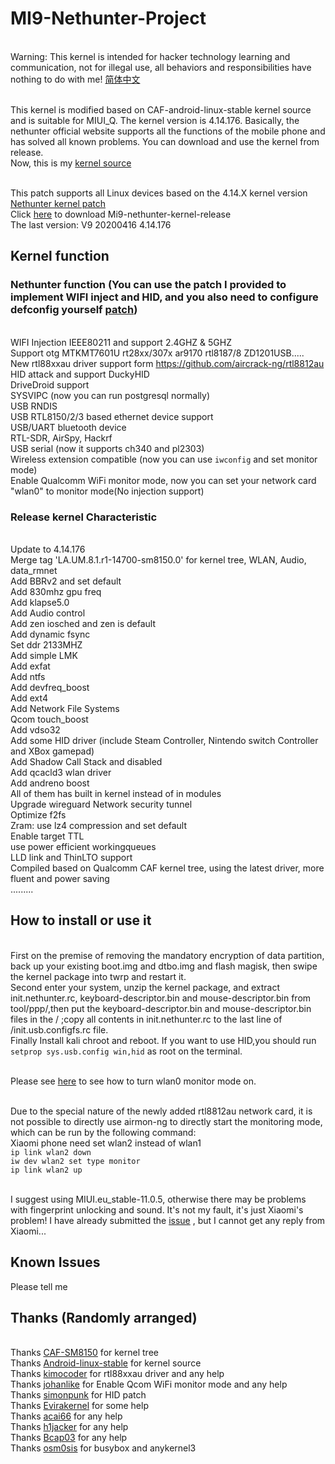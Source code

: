 # MI9-Nethunter-Project
<br> Warning: This kernel is intended for hacker technology learning and communication, not for illegal use, all behaviors and responsibilities have nothing to do with me!   [简体中文](https://github.com/shandongtlb/MI9-Nethunter-Project/blob/master/README_ZH.md)

<br> This kernel is modified based on CAF-android-linux-stable kernel source and is suitable for MIUI_Q. The kernel version is 4.14.176. Basically, the nethunter official website supports all the functions of the mobile phone and has solved all known problems. You can download and use the kernel from release.
<br> Now, this is my [kernel source](https://github.com/shandongtlb/msm-4.14)

<br> This patch supports all Linux devices based on the 4.14.X kernel version [Nethunter kernel patch](https://github.com/shandongtlb/MI9-Nethunter-Project/blob/master/MI9-nethunter-4.14.patch)
<br> Click [here](https://github.com/shandongtlb/MI9-Nethunter-Project/releases) to download Mi9-nethunter-kernel-release
<br> The last version: V9 20200416 4.14.176
## Kernel function
### Nethunter function (You can use the patch I provided to implement WIFI inject and HID, and you also need to configure defconfig yourself [patch](https://github.com/shandongtlb/MI9-Nethunter-Project/blob/master/MI9-nethunter-4.14.patch))
<br>  WIFI Injection IEEE80211 and support 2.4GHZ & 5GHZ
<br>  Support otg MTKMT7601U rt28xx/307x ar9170 rtl8187/8 ZD1201USB.....
<br>  New rtl88xxau driver support form https://github.com/aircrack-ng/rtl8812au
<br>  HID attack and support DuckyHID
<br>  DriveDroid support
<br>  SYSVIPC (now you can run postgresql normally)
<br>  USB RNDIS
<br>  USB RTL8150/2/3 based ethernet device support
<br>  USB/UART bluetooth device
<br>  RTL-SDR, AirSpy, Hackrf
<br>  USB serial (now it supports ch340 and pl2303)
<br>  Wireless extension compatible (now you can use `iwconfig` and set monitor mode)
<br>  Enable Qualcomm WiFi monitor mode, now you can set your network card "wlan0" to monitor mode(No injection support)
### Release kernel Characteristic
<br>  Update to 4.14.176
<br>  Merge tag 'LA.UM.8.1.r1-14700-sm8150.0' for kernel tree, WLAN, Audio, data_rmnet
<br>  Add BBRv2 and set default
<br>  Add 830mhz gpu freq
<br>  Add klapse5.0
<br>  Add Audio control
<br>  Add zen iosched and zen is default
<br>  Add dynamic fsync
<br>  Set ddr 2133MHZ
<br>  Add simple LMK
<br>  Add exfat
<br>  Add ntfs
<br>  Add devfreq_boost
<br>  Add ext4
<br>  Add Network File Systems
<br>  Qcom touch_boost
<br>  Add vdso32
<br>  Add some HID driver (include Steam Controller, Nintendo switch Controller and XBox gamepad)
<br>  Add Shadow Call Stack and disabled
<br>  Add qcacld3 wlan driver
<br>  Add andreno boost
<br>  All of them has built in kernel instead of in modules
<br>  Upgrade wireguard Network security tunnel
<br>  Optimize f2fs
<br>  Zram: use lz4 compression and set default
<br>  Enable target TTL
<br>  use power efficient workingqueues
<br>  LLD link and ThinLTO support
<br>  Compiled based on Qualcomm CAF kernel tree, using the latest driver, more fluent and power saving
<br>  .........
  
## How to install or use it
<br>  First on the premise of removing the mandatory encryption of data partition, back up your existing boot.img and dtbo.img and flash magisk, then swipe the kernel package into twrp and restart it.
<br>  Second enter your system, unzip the kernel package, and extract init.nethunter.rc, keyboard-descriptor.bin and mouse-descriptor.bin from tool/ppp/,then put the keyboard-descriptor.bin and mouse-descriptor.bin files in the / ;copy all contents in init.nethunter.rc to the last line of /init.usb.configfs.rc file.
<br>  Finally Install kali chroot and reboot.
If you want to use HID,you should run `setprop sys.usb.config win,hid` as root on the terminal.

<br>  Please see [here](https://github.com/kimocoder/qualcomm_android_monitor_mode) to see how to turn wlan0 monitor mode on.

<br>  Due to the special nature of the newly added rtl8812au network card, it is not possible to directly use airmon-ng to directly start the monitoring mode, which can be run by the following command:
<br>  Xiaomi phone need set wlan2 instead of wlan1
<br>  `ip link wlan2 down` 
<br>  `iw dev wlan2 set type monitor`
<br>  `ip link wlan2 up`


<br>  I suggest using MIUI.eu_stable-11.0.5, otherwise there may be problems with fingerprint unlocking and sound. It's not my fault, it's just Xiaomi's problem! I have already submitted the [issue](https://github.com/MiCode/Xiaomi_Kernel_OpenSource/issues/1213) , but I cannot get any reply from Xiaomi...

## Known Issues
Please tell me

## Thanks (Randomly arranged)
<br> Thanks [CAF-SM8150](https://source.codeaurora.org/quic/la/kernel/msm-4.14/) for kernel tree
<br> Thanks [Android-linux-stable](https://github.com/android-linux-stable/msm-4.14/tree/kernel.lnx.4.14.r4-rel) for kernel source
<br> Thanks [kimocoder](https://github.com/kimocoder) for rtl88xxau driver and any help 
<br> Thanks [johanlike](https://github.com/johanlike) for Enable Qcom WiFi monitor mode and any help
<br> Thanks [simonpunk](https://forum.xda-developers.com/oneplus-5/development/burgerhunter-t3638810) for HID patch
<br> Thanks [Evirakernel](https://github.com/evirakernel) for some help
<br> Thanks [acai66](https://github.com/acai66) for any help
<br> Thanks [h1jacker](https://github.com/h1jacker) for any help
<br> Thanks [Bcap03](https://github.com/Bcap03) for any help
<br> Thanks [osm0sis](https://github.com/osm0sis/AnyKernel3) for busybox and anykernel3
